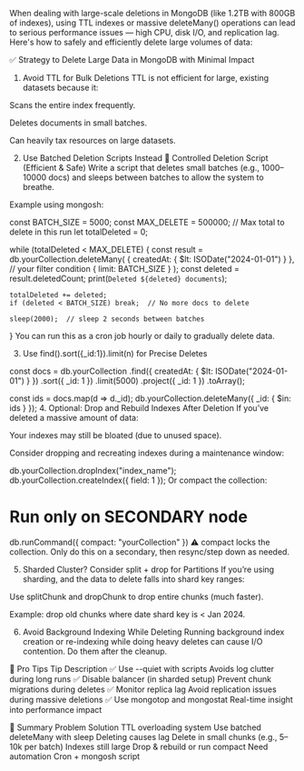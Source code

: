 When dealing with large-scale deletions in MongoDB (like 1.2TB with 800GB of indexes), using TTL indexes or massive deleteMany() operations can lead to serious performance issues — high CPU, disk I/O, and replication lag. Here's how to safely and efficiently delete large volumes of data:

✅ Strategy to Delete Large Data in MongoDB with Minimal Impact
1. Avoid TTL for Bulk Deletions
TTL is not efficient for large, existing datasets because it:

Scans the entire index frequently.

Deletes documents in small batches.

Can heavily tax resources on large datasets.

2. Use Batched Deletion Scripts Instead
🔁 Controlled Deletion Script (Efficient & Safe)
Write a script that deletes small batches (e.g., 1000–10000 docs) and sleeps between batches to allow the system to breathe.

Example using mongosh:

const BATCH_SIZE = 5000;
const MAX_DELETE = 500000;  // Max total to delete in this run
let totalDeleted = 0;

while (totalDeleted < MAX_DELETE) {
    const result = db.yourCollection.deleteMany(
        { createdAt: { $lt: ISODate("2024-01-01") } },  // your filter condition
        { limit: BATCH_SIZE }
    );
    const deleted = result.deletedCount;
    print(`Deleted ${deleted} documents`);

    totalDeleted += deleted;
    if (deleted < BATCH_SIZE) break;  // No more docs to delete

    sleep(2000);  // sleep 2 seconds between batches
}
You can run this as a cron job hourly or daily to gradually delete data.

3. Use find().sort({_id:1}).limit(n) for Precise Deletes

const docs = db.yourCollection
    .find({ createdAt: { $lt: ISODate("2024-01-01") } })
    .sort({ _id: 1 })
    .limit(5000)
    .project({ _id: 1 })
    .toArray();

const ids = docs.map(d => d._id);
db.yourCollection.deleteMany({ _id: { $in: ids } });
4. Optional: Drop and Rebuild Indexes After Deletion
If you’ve deleted a massive amount of data:

Your indexes may still be bloated (due to unused space).

Consider dropping and recreating indexes during a maintenance window:

db.yourCollection.dropIndex("index_name");
db.yourCollection.createIndex({ field: 1 });
Or compact the collection:

# Run only on SECONDARY node
db.runCommand({ compact: "yourCollection" })
⚠️ compact locks the collection. Only do this on a secondary, then resync/step down as needed.

5. Sharded Cluster? Consider split + drop for Partitions
If you’re using sharding, and the data to delete falls into shard key ranges:

Use splitChunk and dropChunk to drop entire chunks (much faster).

Example: drop old chunks where date shard key is < Jan 2024.

6. Avoid Background Indexing While Deleting
Running background index creation or re-indexing while doing heavy deletes can cause I/O contention. Do them after the cleanup.

🧠 Pro Tips
Tip	Description
✅ Use --quiet with scripts	Avoids log clutter during long runs
✅ Disable balancer (in sharded setup)	Prevent chunk migrations during deletes
✅ Monitor replica lag	Avoid replication issues during massive deletions
✅ Use mongotop and mongostat	Real-time insight into performance impact

📌 Summary
Problem	Solution
TTL overloading system	Use batched deleteMany with sleep
Deleting causes lag	Delete in small chunks (e.g., 5–10k per batch)
Indexes still large	Drop & rebuild or run compact
Need automation	Cron + mongosh script
